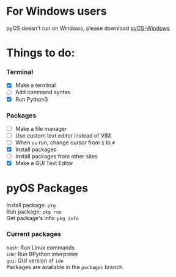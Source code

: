 # For Windows users
pyOS doesn't run on Windows, please download [pyOS-Windows](https://github.com/AzureTecDevs/pyOS-Windows/tree/main)
# Things to do:
### Terminal
- [x] Make a terminal  
- [ ] Add command syntax  
- [x] Run Python3
### Packages
- [ ] Make a file manager  
- [ ] Use custom text editor instead of VIM  
- [ ] When `su` run, change cursor from `$` to `#`  
- [x] Install packages  
- [ ] Install packages from other sites
- [x] Make a GUI Text Editor
# pyOS Packages
Install package: `pkg`  
Run package: `pkg run`  
Get package's info: `pkg info`
### Current packages
`bash`: Run Linux commands  
`ide`: Run BPython interpreter  
`gui`: GUI version of `ide`  
Packages are available in the `packages` branch.
